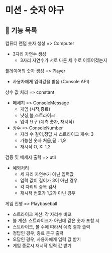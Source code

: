 # 미션 - 숫자 야구

## 🚀 기능 목록

컴퓨터 랜덤 숫자 생성 => Computer
- 3자리 자연수 생성 
  -  3자리 자연수가 서로 다른 세 수로 이루어졌는지

플레이어의 숫자 생성 => Player
- 사용자에게 입력값을 받음 (Console API) 

상수 값 처리 => constant
- 메세지 => ConsoleMessage
  - 게임 (시작,종료) 
  - 낫싱,볼,스트라이크 
  - 입력 요구 (예측 숫자, 재시작) 
- 상수 => ConsoleNumber
  - 자리 수 길이,정답 시 스트라이크 개수: 3 
  - 가능한 숫자 처음,끝 : 1,9
  - 재시작 O, X: 1,2

검증 및 메세지 출력 => util
  - 예외처리
    - 세 자리 자연수가 아닌 입력값 
    - 입력 값이 길이가 3이 아닌 경우
    - 각 자리의 중복 검사
    - 재시작 번호가 1,2가 아닌 경우 

게임 진행 => Playbaseball
- 스트라이크 계산: 각 자리수 비교 
- 볼 계산: 스트라이크가 아닌데 같은 숫자 포함 시
- 스트라이크, 볼 수에 따라서 예측 결과 출력 
- 정답인 경우, 종료 문구 출력 
- 오답인 경우, 사용자에게 입력 값 받기
- 게임 종료시 재시작 입력 값 받기

